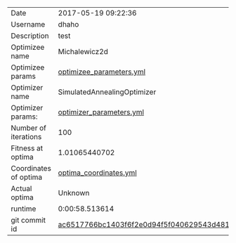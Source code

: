 | | |
| --- | --- |
| Date | 2017-05-19 09:22:36 |
| Username | dhaho |
| Description | test |
| Optimizee name | Michalewicz2d |
| Optimizee params |  <a href="optimizee_parameters.yml">optimizee_parameters.yml</a>  |
| Optimizer name | SimulatedAnnealingOptimizer |
| Optimizer params: |  <a href="optimizer_parameters.yml">optimizer_parameters.yml</a>  |
| Number of iterations | 100 |
| Fitness at optima | 1.01065440702 |
| Coordinates of optima |  <a href="optima_coordinates.yml">optima_coordinates.yml</a>  |
| Actual optima |  Unknown  |
| runtime | 0:00:58.513614 |
| git commit id | <a href="git@github.com:IGITUGraz/LTL/commit/ac6517766bc1403f6f2e0d94f5f040629543d481">ac6517766bc1403f6f2e0d94f5f040629543d481</a> |